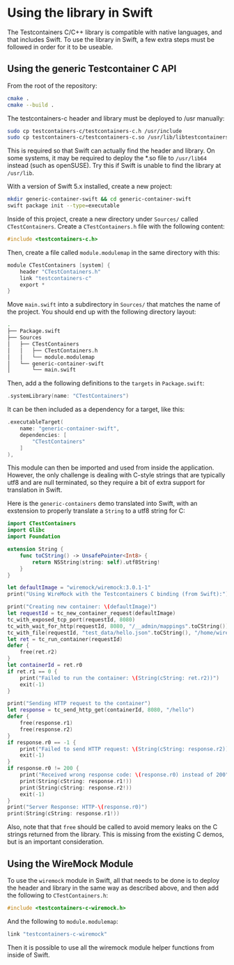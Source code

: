 # Using the library in Swift

The Testcontainers C/C++ library is compatible with native languages, and that includes Swift. To use the library in Swift, a few extra steps must be followed in order for it to be useable.

## Using the generic Testcontainer C API

From the root of the repository:

```bash
cmake .
cmake --build .
```

The testcontainers-c header and library must be deployed to /usr manually:

```bash
sudo cp testcontainers-c/testcontainers-c.h /usr/include
sudo cp testcontainers-c/testcontainers-c.so /usr/lib/libtestcontainers-c.so
```

This is required so that Swift can actually find the header and library. On some systems, it may be required to deploy the *.so file to `/usr/lib64` instead (such as openSUSE). Try this if Swift is unable to find the library at `/usr/lib`.

With a version of Swift 5.x installed, create a new project:

```bash
mkdir generic-container-swift && cd generic-container-swift
swift package init --type=executable
```

Inside of this project, create a new directory under `Sources/` called `CTestContainers`. Create a `CTestContainers.h` file with the following content:

```c
#include <testcontainers-c.h>
```

Then, create a file called `module.modulemap` in the same directory with this:

```c
module CTestContainers [system] {
    header "CTestContainers.h"
    link "testcontainers-c"
    export *
}
```

Move `main.swift` into a subdirectory in `Sources/` that matches the name of the project. You should end up with the following directory layout:

```bash
.
├── Package.swift
├── Sources
│   ├── CTestContainers
│   │   ├── CTestContainers.h
│   │   └── module.modulemap
│   └── generic-container-swift
│       └── main.swift
```

Then, add a the following definitions to the `targets` in `Package.swift`:

```swift
.systemLibrary(name: "CTestContainers")
```

It can be then included as a dependency for a target, like this:

```swift
.executableTarget(
    name: "generic-container-swift",
    dependencies: [
        "CTestContainers"
    ]
),
```

This module can then be imported and used from inside the application. However, the only challenge is dealing with C-style strings that are typically utf8 and are null terminated, so they require a bit of extra support for translation in Swift.

Here is the `generic-containers` demo translated into Swift, with an exstension to properly translate a `String` to a utf8 string for C:

```swift
import CTestContainers
import Glibc
import Foundation

extension String {
    func toCString() -> UnsafePointer<Int8> {
        return NSString(string: self).utf8String!
    }
}

let defaultImage = "wiremock/wiremock:3.0.1-1"
print("Using WireMock with the Testcontainers C binding (from Swift):")

print("Creating new container: \(defaultImage)")
let requestId = tc_new_container_request(defaultImage)
tc_with_exposed_tcp_port(requestId, 8080)
tc_with_wait_for_http(requestId, 8080, "/__admin/mappings".toCString())
tc_with_file(requestId, "test_data/hello.json".toCString(), "/home/wiremock/mappings/hello.json".toCString())
let ret = tc_run_container(requestId)
defer {
    free(ret.r2)
}
let containerId = ret.r0
if ret.r1 == 0 {
    print("Failed to run the container: \(String(cString: ret.r2))")
    exit(-1)
}

print("Sending HTTP request to the container")
let response = tc_send_http_get(containerId, 8080, "/hello")
defer {
    free(response.r1)
    free(response.r2)
}
if response.r0 == -1 {
    print("Failed to send HTTP request: \(String(cString: response.r2))")
    exit(-1)
}
if response.r0 != 200 {
    print("Received wrong response code: \(response.r0) instead of 200")
    print(String(cString: response.r1!))
    print(String(cString: response.r2!))
    exit(-1)
}
print("Server Response: HTTP-\(response.r0)")
print(String(cString: response.r1!))
```

Also, note that that `free` should be called to avoid memory leaks on the C strings returned from the library. This is missing from the existing C demos, but is an important consideration.

## Using the WireMock Module

To use the `wiremock` module in Swift, all that needs to be done is to deploy the header and library in the same way as described above, and then add the following to `CTestContainers.h`:

```c
#include <testcontainers-c-wiremock.h>
```

And the following to `module.modulemap`:

```c
link "testcontainers-c-wiremock"
```

Then it is possible to use all the wiremock module helper functions from inside of Swift.
